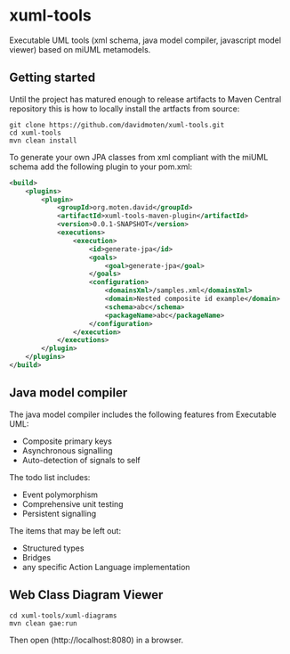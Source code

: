 xuml-tools
==========

Executable UML tools (xml schema, java model compiler, javascript model viewer) based on miUML metamodels.

Getting started
---------------
Until the project has matured enough to release artifacts to Maven Central repository this is how to locally install the artfacts from source:

    git clone https://github.com/davidmoten/xuml-tools.git
    cd xuml-tools
    mvn clean install

To generate your own JPA classes from xml compliant with the miUML schema add the following plugin to your pom.xml:
```xml
<build>
	<plugins>
		<plugin>
			<groupId>org.moten.david</groupId>
			<artifactId>xuml-tools-maven-plugin</artifactId>
			<version>0.0.1-SNAPSHOT</version>
			<executions>
				<execution>
					<id>generate-jpa</id>
					<goals>
						<goal>generate-jpa</goal>
					</goals>
					<configuration>
						<domainsXml>/samples.xml</domainsXml>
						<domain>Nested composite id example</domain>
						<schema>abc</schema>
						<packageName>abc</packageName>
					</configuration>
				</execution>
			</executions>
		</plugin>
	</plugins>
</build>
```

Java model compiler
-------------------
The java model compiler includes the following features from Executable UML:

* Composite primary keys
* Asynchronous signalling
* Auto-detection of signals to self

The todo list includes:
* Event polymorphism
* Comprehensive unit testing
* Persistent signalling 

The items that may be left out:
* Structured types
* Bridges
* any specific Action Language implementation 

Web Class Diagram Viewer
------------------------

    cd xuml-tools/xuml-diagrams
    mvn clean gae:run
Then open (http://localhost:8080) in a browser.